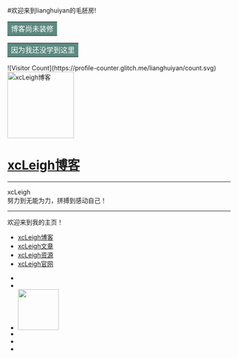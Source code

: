 #欢迎来到lianghuiyan的毛胚房!
<table><tr><td bgcolor=5C8A80><font color=white>博客尚未装修</font></td></tr></table>
<table><tr><td bgcolor=5C8A80><font color=white>因为我还没学到这里</font></td></tr></table>
![Visitor Count](https://profile-counter.glitch.me/lianghuiyan/count.svg)
<body>
    <span class="mobile btn-mobile-menu">
        <i class="fa fa-bars btn-mobile-menu__icon"></i>
        <i class="fa fa-chevron-circle-up btn-mobile-close__icon hidden"></i>
    </span>
  <div class="panel-main">
    <div class="panel-main__inner panel-inverted">
    <div class="panel-main__content">	    
        <a href="https://blog.csdn.net/weixin_43151418?type=blog" title="xcLeigh博客"><img src="img/girl.png" width="150" alt="xcLeigh博客" class="panel-cover__logo logo"></a>
        <h1 class="panel-cover__title panel-title"><a href="https://blog.csdn.net/weixin_43151418?type=blog" title="xcLeigh">xcLeigh博客</a></h1>
        <span class="panel-cover__subtitle panel-subtitle">
        <hr class="panel-cover__divider">
        <p class="panel-cover__description">xcLeigh</br>努力到无能为力，拼搏到感动自己！</p>
        <hr class="panel-cover__divider"> 
        <p class="panel-cover__description">欢迎来到我的主页！</p>
        <div class="navigation-wrapper">
          <div>
            <nav class="cover-navigation cover-navigation--primary">
              <ul class="navigation">
                <li class="navigation__item"><a href="https://blog.csdn.net/weixin_43151418" title="xcLeigh博客">xcLeigh博客</a></li>
                <li class="navigation__item"><a href="https://blog.csdn.net/weixin_43151418?type=blog" title="xcLeigh文章">xcLeigh文章</a></li>
                <li class="navigation__item"><a href="https://blog.csdn.net/weixin_43151418?type=download" title="xcLeigh资源">xcLeigh资源</a></li>
                <li class="navigation__item"><a href="https://www.xcsharp.top/" title="xcLeigh官网">xcLeigh官网</a></li>
              </ul>
            </nav>
          </div>
<div>
<nav class="cover-navigation navigation--social">
  <ul class="navigation">
  <li class="navigation__item">
    <a href="https://blog.csdn.net/weixin_43151418?type=blog" title="我的博客" target="_blank">
      <i class="social fa fa-weibo"></i>
    </a>
  </li>
  <li class="navigation__item">
    <a href="http://wpa.qq.com/msgrd?v=3&uin=1376174032&site=qq&menu=yes" title="QQ" target="_blank">
      <i class="social fa fa-qq"></i>
    </a>
  </li>
  <li class="navigation__item">
    <a data-v="" href="#" title="扫一扫加我微信" class="wechat">
	<div data-v="" class="qrCode">
	 <img data-v="" src="img/csdn.png" width="92" onclick="window.open('https://blog.csdn.net/weixin_43151418?type=blog')">
	  <div data-v="" class="triangle-down"></div>
	</div>
      <i class="social fa fa-weixin"></i>
    </a>
  </li>
  <li class="navigation__item">
    <a href="https://blog.csdn.net/weixin_43151418?type=download" title="资源源码" target="_blank">
      <i class="social fa fa-telegram"></i>
    </a>
  </li>
  <li class="navigation__item">
    <a href="https://blog.csdn.net/weixin_43151418?type=blog" rel="author" title="RSS" target="_blank">
      <i class="social fa fa-rss"></i>
    </a>
  </li>
  <li class="navigation__item">
    <a href="mailto:1376174032@qq.com" title="发邮件给我">
      <i class="social fa fa-envelope"></i>
    </a>
  </li>
  </ul>
</nav>
</div>
        </div>
      </div>
    </div>
    <div class="panel-cover--overlay cover-slate"></div>
  </div>
</header>
</body>
